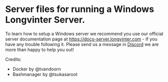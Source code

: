 # Server files for running a Windows Longvinter Server.

To learn how to setup a Windows server we recommend you use our official server documentation page at https://docs-server.longvinter.com - If you have any trouble following it. Please send us a message in [Discord](https://discord.gg/longvinter) we are more than happy to help you out!

Credits:
- Docker by @tvandoorn
- Bashmanager by @tsukasaroot